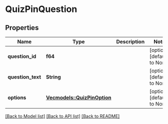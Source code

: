 # QuizPinQuestion

## Properties
Name | Type | Description | Notes
------------ | ------------- | ------------- | -------------
**question_id** | **f64** |  | [optional] [default to None]
**question_text** | **String** |  | [optional] [default to None]
**options** | [**Vec<models::QuizPinOption>**](QuizPinOption.md) |  | [optional] [default to None]

[[Back to Model list]](../README.md#documentation-for-models) [[Back to API list]](../README.md#documentation-for-api-endpoints) [[Back to README]](../README.md)


